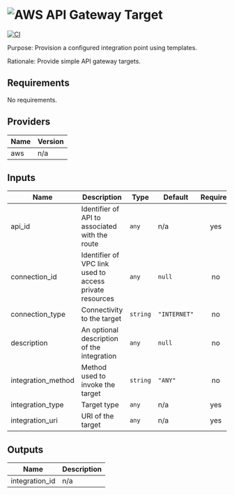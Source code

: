 # ![AWS](aws-logo.png) API Gateway Target

[![CI](https://github.com/figurate/terraform-aws-apigateway-target/actions/workflows/main.yml/badge.svg)](https://github.com/figurate/terraform-aws-apigateway-target/actions/workflows/main.yml)

Purpose: Provision a configured integration point using templates.

Rationale: Provide simple API gateway targets.

## Requirements

No requirements.

## Providers

| Name | Version |
|------|---------|
| aws | n/a |

## Inputs

| Name | Description | Type | Default | Required |
|------|-------------|------|---------|:--------:|
| api\_id | Identifier of API to associated with the route | `any` | n/a | yes |
| connection\_id | Identifier of VPC link used to access private resources | `any` | `null` | no |
| connection\_type | Connectivity to the target | `string` | `"INTERNET"` | no |
| description | An optional description of the integration | `any` | `null` | no |
| integration\_method | Method used to invoke the target | `string` | `"ANY"` | no |
| integration\_type | Target type | `any` | n/a | yes |
| integration\_uri | URI of the target | `any` | n/a | yes |

## Outputs

| Name | Description |
|------|-------------|
| integration\_id | n/a |

